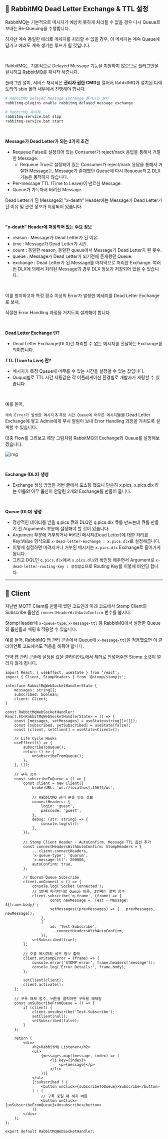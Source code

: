 ## 📘 RabbitMQ Dead Letter Exchange & TTL 설정

RabbitMQ는 기본적으로 메시지가 예상치 못하게 처리될 수 없을 경우 다시 Queue로 보내는 Re-Queuing을 수행합니다.

하지만 계속 동일한 에러로 메세지를 처리할 수 없을 경우, 이 메세지는 계속 Queue에 담기고 에러도 계속 생기는 루프가 될 것입니다.

<br>

RabbitMQ는 기본적으로 Delayed Message 기능을 지원하지 않으므로 플러그인을 설치하고 RabbitMQ를 재시작 해줍니다.

플러그인 설치, 서비스 재시작은 **관리자 권한 CMD**를 열어서 RabbitMQ가 설치된 디렉토리의 sbin 폴더 내부에서 진행해야 합니다.

```bash
# RabbitMQ Delayed Message Exchange 플러그인 설치
rabbitmq-plugins enable rabbitmq_delayed_message_exchange

# RabbitMQ 재시작
rabbitmq-service.bat stop
rabbitmq-service.bat start
```

<br>

**Message가 Dead Letter가 되는 3가지 조건**

- Requeue False로 설정되어 있는 Consumer가 reject/nack 응답을 통해서 거절한 Message.
    - Requeue True로 설정되어 있는 Consumer가 reject/nack 응답을 통해서 거절한 Message는, Message가 존재했던 Queue에 다시 Requeue되고 DLX 기능은 동작하지 않습니다.
- Per-message TTL (Time to Leave)이 만료한 Message.
- Queue가 가득차서 버려진 Message.

Dead Letter가 된 Message의 "x-death" Header에는 Message가 Dead Letter가 된 이유 및 관련 정보가 저장되어 있습니다.

<br>

**"x-death" Header에 저장되어 있는 주요 정보**

- reason : Message가 Dead Letter가 된 이유.
- time : Message가 Dead Letter가 시간.
- count : 동일한 reason, 동일한 queue에서 Message가 Dead Letter가 된 횟수.
- queue : Message가 Dead Letter가 되기전에 존재했던 Queue.
- exchange : Dead Letter가 된 Message를 마지막으로 처리한 Exchange. 여러번 DLX에 의해서 처리된 Message의 경우 DLX 정보가 저장되어 있을 수 있습니다.

<br>

이를 방지하고자 특정 횟수 이상의 Error가 발생한 메세지를 Dead Letter Exchange로 보내,

적절한 Error Handling 과정을 거치도록 설계해야 합니다.

<br>

**Dead Letter Exchange 란?**
- Dead Letter Exchange(DLX)란 처리할 수 없는 메시지를 전달하는 Exchange를 의미합니다.

**TTL (Time to Live) 란?**
- 메시지가 특정 Queue에 머무를 수 있는 시간을 설정할 수 있는 값입니다.
- Ququq별로 TTL 시간 세팅값은 각 어플레케이션 환경별로 개발자가 세팅할 수 있습니다.

<br>

예를 들어, 

`계속 Error가 발생한 메시지` & `특정 시간 Queue에 머무른 메시지`들을 Dead Letter Exchange에 쌓고 Admin에게 푸시 알림이 보내 Error Handling 과정을 거치도록 설계할 수 있습니다.



대충 Flow를 그려보고 해당 그림처럼 RabbitMQ의 Exchange와 Queue를 설정해보겠습니다.

![img](https://raw.githubusercontent.com/spacedustz/Obsidian-Image-Server/main/img2/dlx.png)

<br>

**Exchange (DLX) 생성**
- Exchange 생성 방법은 저번 글에서 포스팅 했으니 단순히 x.pics, x.pics.dlx 라는 이름의 아무 옵션이 안달린 2개의 Exchange를 만들어 줍니다.

<br>

**Queue (DLQ) 생성**
- 정상적인 데이터를 받을 q.pics 큐와 DLQ인 q.pics.dlx 큐를 만드는데 큐를 만들기 전 Arguments 부분에 설정해야 할 것이 있습니다.
- Argument 부분에 거부되거나 버려진 메시지(Dead Letter)에 대한 처리를 Key:Value 형식으로 `x-dead-letter-exchange : x.pics.dlx`로 설정해줍니다. 
- 이렇게 설정하면 버려지거나 거부된 메시지는 `x.pics.dlx` Exchange로 들어가게 됩니다.
- 그리고 DQL인 `q.pics.dlx`에서 `x.pics.dlx`와 바인딩 해주면서 Argument로 `x-dead-letter-routing-key : 설정할값`으로 Routing Key를 이욯애 바인딩 합니다.

---
## 📘 Client

지난번 MQTT Client를 만들때 썼던 코드인데 아래 코드에서 Stomp Client의 Subscribe 옵션인 `connectHeaderWithAutoConfirm` 변수를 봅시다.

StompHeader에 `x-queue-type`, `x-message-ttl` 등 RabbitMQ에서 설정한 Queue의 옵션들과 매핑 & 적용할 수 있습니다.

예를 들어, RabbitMQ 웹 관리 콘솔에서 Queue에 `x-message-ttl`을 적용했으면 이 클라이언트 코드에서도 적용을 해줘야 합니다.

만약 웹 관리 콘솔에 설정된 값을 클라이언트에서 헤더로 안넣어주면 Stomp 소켓이 열리지 않게 됩니다.

```tsx
import React, { useEffect, useState } from 'react';  
import { Client, StompHeaders } from '@stomp/stompjs';  
  
interface RabbitMqWebSocketHandlerState {  
    messages: string[];  
    subscribed: boolean;  
    client: Client;  
}  
  
const RabbitMqWebSocketHandler: React.FC<RabbitMqWebSocketHandlerState> = () => {  
    const [messages, setMessages] = useState<string[]>([]);  
    const [subscribed, setSubscribed] = useState(false);  
    const [client, setClient] = useState<Client>();  
  
    // Life Cycle Hooks  
    useEffect(() => {  
        subscribeToQueue();  
        return () => {  
            unSubscribeFromQueue();  
        };  
    }, []);  
  
    // 구독 함수  
    const subscribeToQueue = () => {  
        const client = new Client({  
            brokerURL: 'ws://localhost:15674/ws',  
  
            // RabbitMQ 관리 콘솔 인증 정보  
            connectHeaders: {  
                login: 'guest',  
                passcode: 'guest',  
            },  
            debug: (str: string) => {  
                console.log(str);  
            },  
        });  
  
        // Stomp Client Header - AutoConfirm, Message TTL 옵션 추가  
        const connectHeadersWithAutoConfirm: StompHeaders = {  
            ...client.connectHeaders,  
            'x-queue-type': 'quorum',  
            'x-message-ttl': 200000,  
            autoConfirm: true,  
        };  
  
        // Quorum Queue Subscribe  
        client.onConnect = () => {  
            console.log('Socket Connected');  
            // 1번째 파라미터로 Queue 이름, 2번째는 콜백 함수  
            client.subscribe('q.frame', (frame) => {  
                    const newMessage = `Test - Message: ${frame.body}`;  
                    setMessages((prevMessages) => [...prevMessages, newMessage]);  
                },  
                {  
                    id: 'Test-Subscribe',  
                    ...connectHeadersWithAutoConfirm,  
                });  
            setSubscribed(true);  
        };  
  
        // 오류 메시지의 세부 정보 출력  
        client.onStompError = (frame) => {  
            console.error('STOMP error', frame.headers['message']);  
            console.log('Error Details:', frame.body);  
        };  
  
        setClient(client);  
        client.activate();  
    };  
  
    // 구독 해제 함수, 버튼을 클릭하면 구독을 해제함  
    const unSubscribeFromQueue = () => {  
        if (client) {  
            client.unsubscribe('Test-Subscribe');  
            setClient(null);  
            setSubscribed(false);  
        }  
    };  
  
    return (  
        <div>  
            <h2>RabbitMQ Listener</h2>  
            <ul>  
                {messages.map((message, index) => (  
                    <li key={index}>  
                        <p>{message}</p>  
                    </li>  
                ))}  
            </ul>  
            {!subscribed ? (  
                <button onClick={subscribeToQueue}>Subscribe</button>  
            ) : (  
                // 구독 중일 때 해지 버튼  
                <button onClick={unSubscribeFromQueue}>Unsubscribe</button>  
            )}  
        </div>  
    );  
};  
  
export default RabbitMqWebSocketHandler;
```